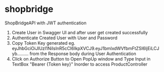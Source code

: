 # shopbridge
ShopBridgeAPI with JWT authentication
1) Create User in Swagger UI and after user get created successfully
2) Authenticate Created User with User and Password 
3) Copy Token Key generated  eg. eyJhbGciOiJIUzI1NiIsInR5cCI6IkpXVCJ9.eyJ1bmlxdWVfbmFtZSI6IjEiLCJyb.........
   from the Response body during User Authentication 
4) Click on Authorize Button to Open PopUp window and Type Input in TextBox "Bearer {Token key}" Inorder to access ProductController
